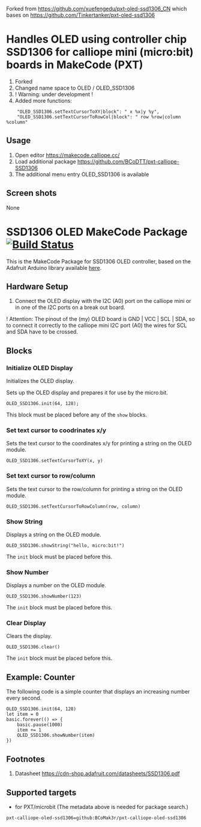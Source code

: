 Forked from https://github.com/xuefengedu/pxt-oled-ssd1306_CN which bases on https://github.com/Tinkertanker/pxt-oled-ssd1306

# Handles OLED using controller chip SSD1306 for calliope mini (micro:bit) boards in MakeCode (PXT)


1. Forked
2. Changed name space to OLED / OLED_SSD1306
3. ! Warning: under development !
4. Added more functions:
```
    "OLED_SSD1306.setTextCursorToXY|block": " x %x|y %y",
    "OLED_SSD1306.setTextCursorToRowCol|block": " row %row|column %column"
```
 
## Usage

1. Open editor https://makecode.calliope.cc/
2. Load additional package https://github.com/BCoDTT/pxt-calliope-SSD1306
3. The additional menu entry OLED_SSD1306 is available

## Screen shots

None


# SSD1306 OLED MakeCode Package [![Build Status](https://travis-ci.org/Tinkertanker/pxt-oled-ssd1306.svg?branch=master)](https://travis-ci.org/Tinkertanker/pxt-oled-ssd1306)

This is the MakeCode Package for SSD1306 OLED controller, based on the Adafruit Arduino library available [here](https://github.com/adafruit/Adafruit_SSD1306).

## Hardware Setup
1. Connect the OLED display with the I2C (A0) port on the calliope mini or in one of the I2C ports on a break out board.

! Attention: The pinout of the (my) OLED board is GND | VCC | SCL | SDA, so to connect it correctly to the calliope mini I2C port (A0) the wires for SCL and SDA have to be crossed.

## Blocks
### Initialize OLED Display
Initializes the OLED display.

Sets up the OLED display and prepares it for use by the micro:bit.

```sig
OLED_SSD1306.init(64, 128);
```

This block must be placed before any of the ``show`` blocks.


### Set text cursor to coodrinates x/y
Sets the text cursor to the coordinates x/y for printing  a string on the OLED module.

```sig
OLED_SSD1306.setTextCursorToXY(x, y)
```

### Set text cursor to row/column
Sets the text cursor to the row/column for printing  a string on the OLED module.

```sig
OLED_SSD1306.setTextCursorToRowColumn(row, column)
```


### Show String
Displays a string on the OLED module.

```sig
OLED_SSD1306.showString("hello, micro:bit!")
```

The ``init`` block must be placed before this.


### Show Number
Displays a number on the OLED module.

```sig
OLED_SSD1306.showNumber(123)
```

The ``init`` block must be placed before this.


### Clear Display
Clears the display.

```sig
OLED_SSD1306.clear()
```

The ``init`` block must be placed before this.

## Example: Counter
The following code is a simple counter that displays an increasing number every second.

```blocks
OLED_SSD1306.init(64, 128)
let item = 0
basic.forever(() => {
    basic.pause(1000)
    item += 1
    OLED_SSD1306.showNumber(item)
})
```

## Footnotes

1.  Datasheet https://cdn-shop.adafruit.com/datasheets/SSD1306.pdf

## Supported targets

* for PXT/microbit
(The metadata above is needed for package search.)


```package
pxt-calliope-oled-ssd1306=github:BCoMak3r/pxt-calliope-oled-ssd1306
```

